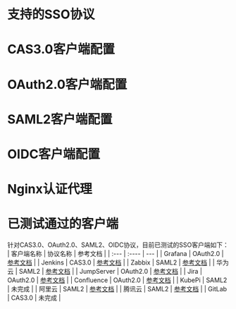 # 支持的SSO协议
# CAS3.0客户端配置
# OAuth2.0客户端配置
# SAML2客户端配置
# OIDC客户端配置
# Nginx认证代理
# 已测试通过的客户端
针对CAS3.0、OAuth2.0、SAML2、OIDC协议，目前已测试的SSO客户端如下：
| 客户端名称    | 协议名称     | 参考文档                                                                                                       |
| :---        |    :----    |          ---                                                                                                 |
| Grafana     | OAuth2.0    | [参考文档](https://github.com/yuyan075500/ops-api/blob/main/deploy/sso_example/grafana.md "参考文档")           |
| Jenkins     | CAS3.0      | [参考文档](https://github.com/yuyan075500/ops-api/blob/main/deploy/sso_example/jenkins.md "参考文档")           |
| Zabbix      | SAML2       | [参考文档](https://github.com/yuyan075500/ops-api/blob/main/deploy/sso_example/zabbix.md "参考文档")            |
| 华为云       | SAML2       | [参考文档](https://github.com/yuyan075500/ops-api/blob/main/deploy/sso_example/huawei_cloud.md "参考文档")      |
| JumpServer  | OAuth2.0    | [参考文档](https://github.com/yuyan075500/ops-api/blob/main/deploy/sso_example/jumpserver.md "参考文档")        |
| Jira        | OAuth2.0    | [参考文档](https://github.com/yuyan075500/ops-api/blob/main/deploy/sso_example/jira.md "参考文档")              |
| Confluence  | OAuth2.0    | [参考文档](https://github.com/yuyan075500/ops-api/blob/main/deploy/sso_example/confluence.md "参考文档")        |
| KubePi      | SAML2       | 未完成      |
| 阿里云       | SAML2       | [参考文档](https://github.com/yuyan075500/ops-api/blob/main/deploy/sso_example/aliyun.md "参考文档")            |
| 腾讯云       | SAML2       | [参考文档](https://github.com/yuyan075500/ops-api/blob/main/deploy/sso_example/tencent.md "参考文档")           |
| GitLab      | CAS3.0      | 未完成      |